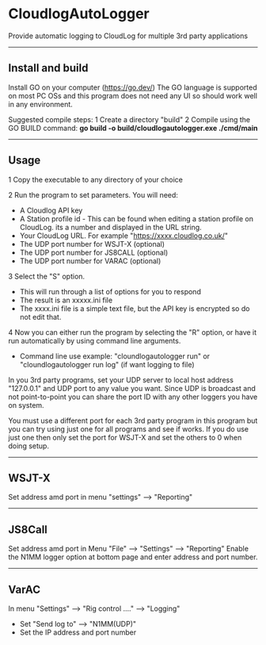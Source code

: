 # CloudlogAutoLogger
Provide automatic logging to CloudLog for multiple 3rd party applications

--------------------------------------
Install and build
--------------------------------------
Install GO on your computer (https://go.dev/)
The GO language is supported on most PC OSs and
this program does not need any UI so should work well in any environment.

Suggested compile steps:
   1 Create a directory "build" 
   2 Compile using the GO BUILD command:
      **go build -o build/cloudlogautologger.exe ./cmd/main**

---------------------------------------
Usage
---------------------------------------

1 Copy the executable to any directory of your choice

2 Run the program to set parameters. You will need:
   - A Cloudlog API key
   - A Station profile id - This can be found when editing a station profile on CloudLog. its a number and displayed in the URL string.
   - Your CloudLog URL. For example "https://xxxx.cloudlog.co.uk/"
   - The UDP port number for WSJT-X  (optional)
   - The UDP port number for JS8CALL  (optional)
   - The UDP port number for VARAC   (optional)

3 Select the "S" option.
   - This will run through a list of options for you to respond
   - The result is an xxxxx.ini file
   - The xxxx.ini file is a simple text file, but the API key is encrypted so do not edit that.
   
4 Now you can either run the program by selecting the "R" option, or have it run automatically by using command line arguments.
   - Command line use example:  "cloundlogautologger run"   or "cloundlogautologger run log"  (if want logging to file)


In you 3rd party programs, set your UDP server to local host address "127.0.0.1" and UDP port to any value you want. 
Since UDP is broadcast and not point-to-point you can share the port ID with any other loggers 
you have on system.

You must use a different port for each 3rd party program in this program but you can try using just one for all programs and see if works.
If you do use just one then only set the port for WSJT-X and set the others to 0 when doing setup.

---------------------------------------
WSJT-X
---------------------------------------
Set address amd port in menu "settings" --> "Reporting"  

---------------------------------------
JS8Call
---------------------------------------
Set address amd port in Menu "File" --> "Settings" --> "Reporting"
Enable the N1MM logger option at bottom page and enter address and port number.

---------------------------------------
VarAC
---------------------------------------
In menu "Settings" --> "Rig control ...." --> "Logging"
- Set "Send log to" --> "N1MM(UDP)"
- Set the IP address and port number
